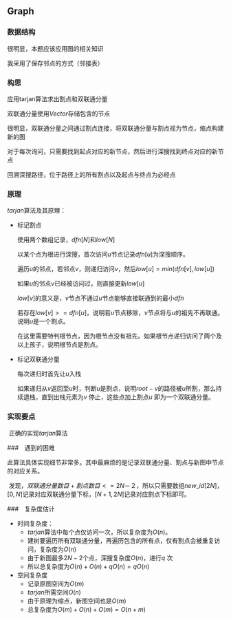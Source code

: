 ## Graph

### 数据结构

很明显，本题应该应用图的相关知识

我采用了保存邻点的方式（邻接表）

### 构思

应用tarjan算法求出割点和双联通分量

双联通分量使用$Vector$存储包含的节点

很明显，双联通分量之间通过割点连接，将双联通分量与割点视为节点，缩点构建新的图

对于每次询问，只需要找到起点对应的新节点，然后进行深搜找到终点对应的新节点

回溯深搜路径，位于路径上的所有割点以及起点与终点为必经点

### 原理

$tarjan$算法及其原理：

- 标记割点

  使用两个数组记录，$dfn[N]$和$low[N]$ 

  以某个点为根进行深搜，首次访问$u$节点记录$dfn[u]$为深搜顺序。

  遍历$u$的邻点，若邻点$v$，则递归访问$v$，然后$low[u]=min(dfn[v],low[u])$

  如果$u$的邻点$v$已经被访问过，则直接更新$low[u]$

  $low[v]$的意义是，$v$节点不通过$u$节点能够直接联通到的最小$dfn$

  若存在$low[v]>=dfn[u]$，说明若$u$节点移除，$v$节点将与$u$的祖先不再联通。说明$u$是一个割点。

  在这里需要特判根节点，因为根节点没有祖先。如果根节点递归访问了两个及以上孩子，说明根节点是割点。

- 标记双联通分量

  每次递归时首先让$u$入栈

  如果递归从$v$返回至$u$时，判断$u$是割点，说明$root-v$的路径被$u$所割，那么持续退栈，直到出栈元素为$v$ 停止，这些点加上割点$u$ 即为一个双联通分量。

### 实现要点

​	正确的实现$tarjan$算法

###　遇到的困难

​	此算法具体实现细节非常多。其中最麻烦的是记录双联通分量、割点与新图中节点的对应关系。

​	发现，$双联通分量数目+割点数目<=2N－２$，所以只需要数组$new\_id[2N]$，$[0,N]$记录对应双联通分量下标，$[N+1, 2N]$记录对应割点下标即可。

###　复杂度估计

- 时间复杂度：
  - $tarjan$算法中每个点仅访问一次，所以复杂度为$O(n)$。
  - 建树要遍历所有双联通分量，再遍历包含的所有点，仅有割点会被重复访问，复杂度为$O(n)$
  - 由于新图最多$2N-2$个点，深搜复杂度$O(n)$，进行$q$ 次
  - 所以总复杂度为$O(n)+O(n)+qO(n)=qO(n)$
- 空间复杂度
  - 记录原图空间为$O(m)$
  - $tarjan$所需空间$O(n)$
  - 由于原理为缩点，新图空间也是$O(m)$
  - 总复杂度为$O(m)+O(n)+O(m)=O(n+m)$



